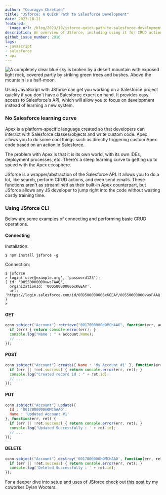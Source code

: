 ```yaml
---
author: "Couragyn Chretien"
title: "JSforce: A Quick Path to Salesforce Development"
date: 2023-10-21
featured:
  image_url: /blog/2023/10/jsforce-quick-path-to-salesforce-development/desert-sky.webp
description: An overview of JSforce, including using it for CRUD actions
github_issue_number: 2016
tags:
- javascript
- salesforce
- api
---
```


![A completely clear blue sky is broken by a desert mountain with exposed light rock, covered partly by striking green trees and bushes. Above the mountain is a half-moon.](/blog/2023/10/jsforce-quick-path-to-salesforce-development/desert-sky.webp)

<!-- Photo by Seth Jensen, 2023. -->

Using JavaScript with JSforce can get you working on a Salesforce project quickly if you don't have a Salesforce expert on hand. It provides easy access to Salesforce's API, which will allow you to focus on development instead of learning a new system.

### No Salesforce learning curve

Apex is a platform-specific language created so that developers can interact with Salesforce classes/​objects and write custom code. Apex allows you to do some cool things such as directly triggering custom Apex code based on an action in Salesforce.

The problem with Apex is that it is its own world, with its own IDEs, deployment processes, etc. There's a steep learning curve to getting up to speed with the Apex ecosphere.

JSforce is a wrapper/​abstraction of the Salesforce API. It allows you to do a lot, like search, perform CRUD actions, and even send emails. These functions aren't as streamlined as their built-in Apex counterpart, but JSforce allows any JS developer to jump right into the code without wasting costly training time.

### Using JSforce CLI

Below are some examples of connecting and performing basic CRUD operations.

#### Connecting

Installation:

```plain
$ npm install jsforce -g
```

Connection:

```plain
$ jsforce
> login('user@example.org', 'password123');
{ id: '00550000000vwsFAAQ',
  organizationId: '00D500000006xKGEAY',
  url: 'https://login.salesforce.com/id/00D500000006xKGEAY/00550000000vwsFAAQ' }
>
```

#### GET

```js
conn.sobject("Account").retrieve("0017000000hOMChAAO", function(err, account) {
  if (err) { return console.error(err); }
  console.log("Name : " + account.Name);
  // ...
});
```

#### POST

```js
conn.sobject("Account").create({ Name : 'My Account #1' }, function(err, ret) {
  if (err || !ret.success) { return console.error(err, ret); }
  console.log("Created record id : " + ret.id);
  // ...
});
```

#### PUT

```js
conn.sobject("Account").update({
  Id : '0017000000hOMChAAO',
  Name : 'Updated Account #1'
}, function(err, ret) {
  if (err || !ret.success) { return console.error(err, ret); }
  console.log('Updated Successfully : ' + ret.id);
  // ...
});
```

#### DELETE

```js
conn.sobject("Account").destroy('0017000000hOMChAAO', function(err, ret) {
  if (err || !ret.success) { return console.error(err, ret); }
  console.log('Deleted Successfully : ' + ret.id);
});
```

For a deeper dive into setup and uses of JSforce check out [this post](/blog/2020/03/salesforce-integration-with-node/) by my coworker Dylan Wooters.
